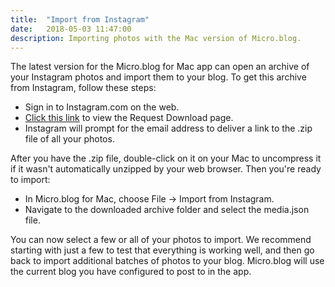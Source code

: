 ```yaml
---
title:  "Import from Instagram"
date:   2018-05-03 11:47:00
description: Importing photos with the Mac version of Micro.blog.
---
```


The latest version for the Micro.blog for Mac app can open an archive of your Instagram photos and import them to your blog. To get this archive from Instagram, follow these steps:

* Sign in to Instagram.com on the web.
* [Click this link](https://www.instagram.com/download/request/) to view the Request Download page.
* Instagram will prompt for the email address to deliver a link to the .zip file of all your photos.

After you have the .zip file, double-click on it on your Mac to uncompress it if it wasn't automatically unzipped by your web browser. Then you're ready to import:

* In Micro.blog for Mac, choose File → Import from Instagram.
* Navigate to the downloaded archive folder and select the media.json file.

You can now select a few or all of your photos to import. We recommend starting with just a few to test that everything is working well, and then go back to import additional batches of photos to your blog. Micro.blog will use the current blog you have configured to post to in the app.